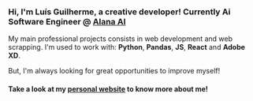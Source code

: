 ### Hi, I'm Luís Guilherme, a creative developer! Currently Ai Software Engineer @ [Alana AI](https://alana.ai)
My main professional projects consists in web development and web scrapping. I'm used to work with: **Python**, **Pandas**, **JS**, **React** and **Adobe XD**.

But, I'm always looking for great opportunities to improve myself!


#### Take a look at my [personal website](https://luisgmfarias.github.io/website) to know more about me!
